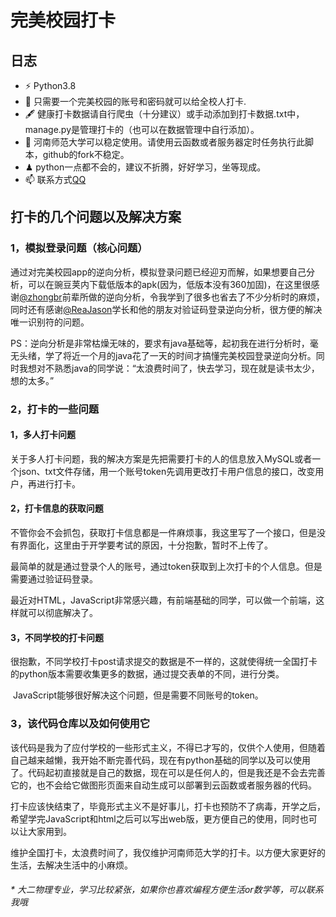 
# 完美校园打卡
## 日志
  - ⚡ Python3.8
  - 🍻 只需要一个完美校园的账号和密码就可以给全校人打卡.
  - 🖋 健康打卡数据请自行爬虫（十分建议）或手动添加到打卡数据.txt中，manage.py是管理打卡的（也可以在数据管理中自行添加）。
  - 🥋 河南师范大学可以稳定使用。请使用云函数或者服务器定时任务执行此脚本，github的fork不稳定。
  - ♟ python一点都不会的，建议不折腾，好好学习，坐等现成。
  - 📫 联系方式[QQ](https://qm.qq.com/cgi-bin/qm/qr?k=B7K2xJ4K3zz8z8qek7gWfulyuel_XtGS&noverify=0)
## 打卡的几个问题以及解决方案

### 1，模拟登录问题（核心问题）

​	通过对完美校园app的逆向分析，模拟登录问题已经迎刃而解，如果想要自己分析，可以在豌豆荚内下载低版本的apk(因为，低版本没有360加固)，在这里很感谢[@zhongbr](https://github.com/zhongbr)前辈所做的逆向分析，令我学到了很多也省去了不少分析时的麻烦，同时还有感谢[@ReaJason](https://github.com/ReaJason)学长和他的朋友对验证码登录逆向分析，很方便的解决唯一识别符的问题。

​	PS：逆向分析是非常枯燥无味的，要求有java基础等，起初我在进行分析时，毫无头绪，学了将近一个月的java花了一天的时间才搞懂完美校园登录逆向分析。同时我想对不熟悉java的同学说：“太浪费时间了，快去学习，现在就是读书太少，想的太多。”

### 2，打卡的一些问题

#### 	1，多人打卡问题

​			关于多人打卡问题，我的解决方案是先把需要打卡的人的信息放入MySQL或者一个json、txt文件存储，用一个账号token先调用更改打卡用户信息的接口，改变用户，再进行打卡。

#### 	2，打卡信息的获取问题

​			不管你会不会抓包，获取打卡信息都是一件麻烦事，我这里写了一个接口，但是没有界面化，这里由于开学要考试的原因，十分抱歉，暂时不上传了。

​			最简单的就是通过登录个人的账号，通过token获取到上次打卡的个人信息。但是需要通过验证码登录。

​			最近对HTML，JavaScript非常感兴趣，有前端基础的同学，可以做一个前端，这样就可以彻底解决了。

#### 	3，不同学校的打卡问题

​			很抱歉，不同学校打卡post请求提交的数据是不一样的，这就使得统一全国打卡的python版本需要收集更多的数据，通过提交表单的不同，进行分类。

​			JavaScript能够很好解决这个问题，但是需要不同账号的token。

### 3，该代码仓库以及如何使用它

​	该代码是我为了应付学校的一些形式主义，不得已才写的，仅供个人使用，但随着自己越来越懒，我开始不断完善代码，现在有python基础的同学以及可以使用了。代码起初直接就是自己的数据，现在可以是任何人的，但是我还是不会去完善它的，也不会给它做图形页面来自动生成可以部署到云函数或者服务器的代码。

​	打卡应该快结束了，毕竟形式主义不是好事儿，打卡也预防不了病毒，开学之后，希望学完JavaScript和html之后可以写出web版，更方便自己的使用，同时也可以让大家用到。

​	维护全国打卡，太浪费时间了，我仅维护河南师范大学的打卡。以方便大家更好的生活，去解决生活中的小麻烦。



<h6>* 大二物理专业，学习比较紧张，如果你也喜欢编程方便生活or数学等，可以联系我哦</h6>
